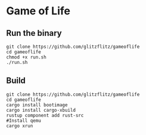 # Game of Life

## Run the binary
```
git clone https://github.com/glitzflitz/gameoflife
cd gameoflife
chmod +x run.sh
./run.sh
```

## Build
```
git clone https://github.com/glitzflitz/gameoflife
cd gameoflife
cargo install bootimage
cargo install cargo-xbuild
rustup component add rust-src
#Install qemu
cargo xrun
```
